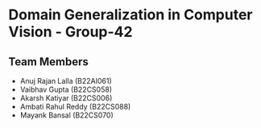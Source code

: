 # Domain Generalization in Computer Vision - Group-42

## Team Members 
- Anuj Rajan Lalla (B22AI061)
- Vaibhav Gupta (B22CS058)
- Akarsh Katiyar (B22CS006)
- Ambati Rahul Reddy (B22CS088)
- Mayank Bansal (B22CS070)
    

